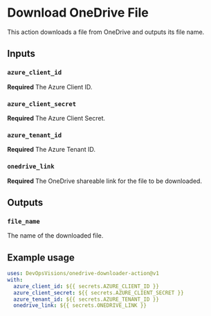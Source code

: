 # Download OneDrive File

This action downloads a file from OneDrive and outputs its file name.

## Inputs

### `azure_client_id`

**Required** The Azure Client ID.

### `azure_client_secret`

**Required** The Azure Client Secret.

### `azure_tenant_id`

**Required** The Azure Tenant ID.

### `onedrive_link`

**Required** The OneDrive shareable link for the file to be downloaded.

## Outputs

### `file_name`

The name of the downloaded file.

## Example usage

```yaml
uses: DevOpsVisions/onedrive-downloader-action@v1
with:
  azure_client_id: ${{ secrets.AZURE_CLIENT_ID }}
  azure_client_secret: ${{ secrets.AZURE_CLIENT_SECRET }}
  azure_tenant_id: ${{ secrets.AZURE_TENANT_ID }}
  onedrive_link: ${{ secrets.ONEDRIVE_LINK }}
